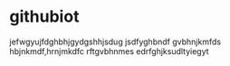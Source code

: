 # githubiot
jefwgyujfdghbhjgydgshhjsdug
jsdfyghbndf
gvbhnjkmfds
hbjnkmdf,hrnjmkdfc
rftgvbhnmes
edrfghjksudltyiegyt
